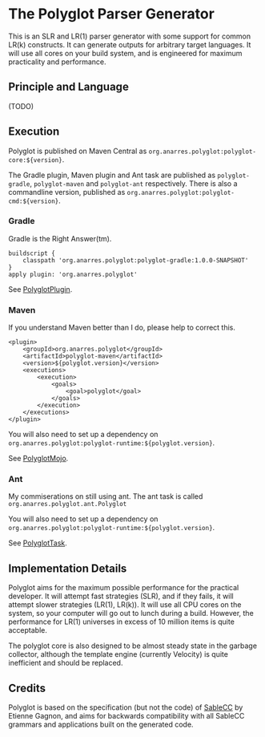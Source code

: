 The Polyglot Parser Generator
=============================

This is an SLR and LR(1) parser generator with some support for
common LR(k) constructs. It can generate outputs for arbitrary
target languages. It will use all cores on your build system, and is
engineered for maximum practicality and performance.

Principle and Language
----------------------

(TODO)

Execution
---------

Polyglot is published on Maven Central as
`org.anarres.polyglot:polyglot-core:${version}`.

The Gradle plugin, Maven plugin and Ant task are published
as `polyglot-gradle`, `polyglot-maven` and `polyglot-ant`
respectively.  There is also a commandline version, published as
`org.anarres.polyglot:polyglot-cmd:${version}`.

### Gradle

Gradle is the Right Answer(tm).

```
buildscript {
	classpath 'org.anarres.polyglot:polyglot-gradle:1.0.0-SNAPSHOT'
}
apply plugin: 'org.anarres.polyglot'
```

See [PolyglotPlugin](polyglot-gradle/src/main/java/org/anarres/polyglot/gradle/PolyglotPlugin.java).

### Maven

If you understand Maven better than I do, please help to correct this.

```
<plugin>
    <groupId>org.anarres.polyglot</groupId>
    <artifactId>polyglot-maven</artifactId>
    <version>${polyglot.version}</version>
    <executions>
        <execution>
            <goals>
                <goal>polyglot</goal>
            </goals>
        </execution>
    </executions>
</plugin>
```

You will also need to set up a dependency on
`org.anarres.polyglot:polyglot-runtime:${polyglot.version}`.

See [PolyglotMojo](polyglot-maven/src/main/java/org/anarres/polyglot/maven/PolyglotMojo.java).

### Ant

My commiserations on still using ant. The ant task is called
`org.anarres.polyglot.ant.Polyglot`

You will also need to set up a dependency on
`org.anarres.polyglot:polyglot-runtime:${polyglot.version}`.

See [PolyglotTask](polyglot-ant/src/main/java/org/anarres/polyglot/ant/Polyglot.java).

Implementation Details
----------------------

Polyglot aims for the maximum possible performance for the practical
developer. It will attempt fast strategies (SLR), and if they fails,
it will attempt slower strategies (LR(1), LR(k)). It will use all
CPU cores on the system, so your computer will go out to lunch during
a build. However, the performance for LR(1) universes in excess of
10 million items is quite acceptable.

The polyglot core is also designed to be almost steady state in the
garbage collector, although the template engine (currently Velocity)
is quite inefficient and should be replaced.

Credits
-------

Polyglot is based on the specification (but not the code) of
[SableCC](http://www.sablecc.org/) by Etienne Gagnon, and aims for
backwards compatibility with all SableCC grammars and applications
built on the generated code.


